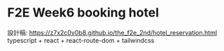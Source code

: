 # F2E Week6 booking hotel
設計稿: https://z7x2c0v0b8.github.io/the_f2e_2nd/hotel_reservation.html
typescript + react + react-route-dom + tailwindcss
